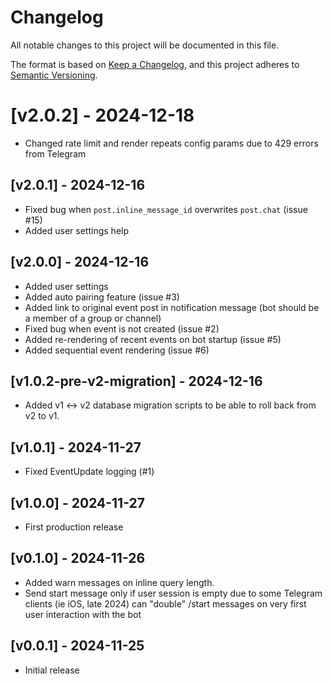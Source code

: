 # Changelog

All notable changes to this project will be documented in this file.

The format is based on [Keep a Changelog](https://keepachangelog.com/en/1.0.0/),
and this project adheres to [Semantic Versioning](https://semver.org/spec/v2.0.0.html).


# [v2.0.2] - 2024-12-18

- Changed rate limit and render repeats config params due to 429 errors from Telegram

## [v2.0.1] - 2024-12-16

- Fixed bug when `post.inline_message_id` overwrites `post.chat` (issue #15)
- Added user settings help

## [v2.0.0] - 2024-12-16

- Added user settings
- Added auto pairing feature (issue #3)
- Added link to original event post in notification message (bot should be a member of a group or channel)
- Fixed bug when event is not created (issue #2)
- Added re-rendering of recent events on bot startup (issue #5)
- Added sequential event rendering (issue #6)

## [v1.0.2-pre-v2-migration] - 2024-12-16

- Added v1 ↔︎ v2 database migration scripts to be able to roll back from v2 to v1.

## [v1.0.1] - 2024-11-27

- Fixed EventUpdate logging (#1)

## [v1.0.0] - 2024-11-27

- First production release

## [v0.1.0] - 2024-11-26

- Added warn messages on inline query length.
- Send start message only if user session is empty due to some Telegram clients (ie iOS, late 2024) can "double" /start messages on very first user interaction with the bot

## [v0.0.1] - 2024-11-25

- Initial release
